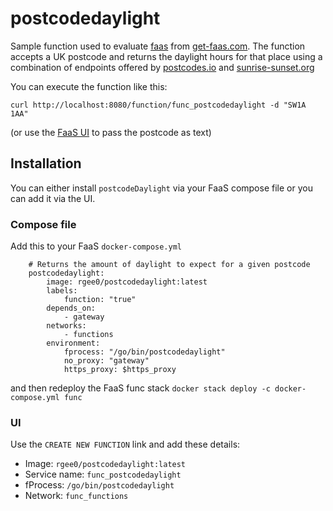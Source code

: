 # postcodedaylight

Sample function used to evaluate [faas](https://github.com/alexellis/faas) from [get-faas.com](http://docs.get-faas.com/).  The function accepts a UK postcode and returns the daylight hours for that place using a combination of endpoints offered by [postcodes.io](https://postcodes.io) and [sunrise-sunset.org](https://sunrise-sunset.org/api)

You can execute the function like this:

`curl http://localhost:8080/function/func_postcodedaylight -d "SW1A 1AA"`

(or use the [FaaS UI](http://localhost:8080/ui/) to pass the postcode as text)

## Installation

You can either install `postcodeDaylight` via your FaaS compose file or you can add it via the UI.

### Compose file

Add this to your FaaS `docker-compose.yml` 

```
    # Returns the amount of daylight to expect for a given postcode        
    postcodedaylight:
        image: rgee0/postcodedaylight:latest
        labels:
            function: "true"
        depends_on:
            - gateway
        networks:
            - functions
        environment:
            fprocess: "/go/bin/postcodedaylight"
            no_proxy: "gateway"
            https_proxy: $https_proxy
```
and then redeploy the FaaS func stack
`docker stack deploy -c docker-compose.yml func`

### UI

Use the `CREATE NEW FUNCTION` link and add these details:

- Image: `rgee0/postcodedaylight:latest`
- Service name: `func_postcodedaylight`
- fProcess: `/go/bin/postcodedaylight`
- Network: `func_functions`
